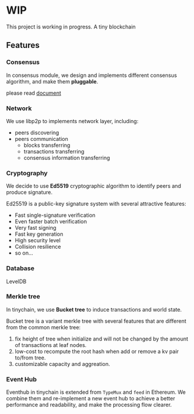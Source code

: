 # WIP
This project is working in progress. A tiny blockchain

## Features
### Consensus
In consensus module, we design and implements different consensus algorithm, and make them **pluggable**.
 
please read [document](docs/consensus.md)

### Network
We use libp2p to implements network layer, including:

- peers discovering
- peers communication
    - blocks transferring
    - transactions transferring
    - consensus information transferring 

### Cryptography
We decide to use **Ed5519** cryptographic algorithm to identify peers and produce signature.

Ed25519 is a public-key signature system with several attractive features:

- Fast single-signature verification
- Even faster batch verification
- Very fast signing
- Fast key generation
- High security level
- Collision resilience
- so on...

### Database
LevelDB

### Merkle tree
In tinychain, we use **Bucket tree** to induce transactions and world state.

Bucket tree is a variant merkle tree with several features that are different from the common merkle tree:

1. fix height of tree when initialize and will not be changed by the amount of transactions at leaf nodes.
2. low-cost to recompute the root hash when add or remove a kv pair to/from tree.
3. customizable capacity and aggreation.

### Event Hub
Eventhub in tinychain is extended from `TypeMux` and `feed` in Ethereum. We combine them and re-implement a new event hub to achieve a better performance and readability, and make the processing flow clearer.